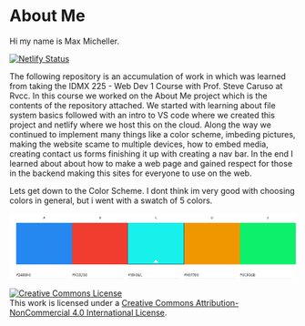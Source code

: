 # About Me
Hi my name is Max Micheller.

[![Netlify Status](https://api.netlify.com/api/v1/badges/8c2d0a86-df09-45ab-9ab3-77e0a91280f8/deploy-status)](https://app.netlify.com/sites/about-me-maxmicheller/deploys)

The following repository is an accumulation of work in which was learned from taking the IDMX 225 - Web Dev 1 Course with Prof. Steve Caruso at Rvcc. In this course we worked on the About Me project which is the contents of the repository attached. We started with learning about file system basics followed with an intro to VS code where we created this project and netlify where we host this on the cloud. Along the way we continued to implement many things like a color scheme, imbeding pictures, making the website scame to multiple devices, how to embed media, creating contact us forms finishing it up with creating a nav bar. In the end I learned about about how to make a web page and gained respect for those in the backend making this sites for everyone to use on the web.

Lets get down to the Color Scheme. I dont think im very good with choosing colors in general, but i went with a swatch of 5 colors. 

![Color Swatch](https://github.com/RVCC-IDMX/about-me-MaxMicheller/blob/final-draft/img/Screenshot%202021-09-29%20145729.png)



<a rel="license" href="http://creativecommons.org/licenses/by-nc/4.0/"><img alt="Creative Commons License" style="border-width:0" src="https://i.creativecommons.org/l/by-nc/4.0/88x31.png" /></a><br />This work is licensed under a <a rel="license" href="http://creativecommons.org/licenses/by-nc/4.0/">Creative Commons Attribution-NonCommercial 4.0 International License</a>.